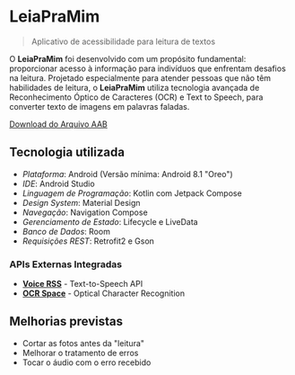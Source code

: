# LeiaPraMim
> Aplicativo de acessibilidade para leitura de textos

O **LeiaPraMim** foi desenvolvido com um propósito fundamental: proporcionar acesso à informação para indivíduos que enfrentam desafios na leitura. Projetado especialmente para atender pessoas que não têm habilidades de leitura, o **LeiaPraMim** utiliza tecnologia avançada de Reconhecimento Óptico de Caracteres (OCR) e Text to Speech, para converter texto de imagens em palavras faladas.

[Download do Arquivo AAB](https://github.com/vandersonlb/LeiaPraMim/raw/main/app/release/app-release.aab)

## Tecnologia utilizada
- *Plataforma*: Android (Versão mínima: Android 8.1 "Oreo")
- *IDE*: Android Studio
- *Linguagem de Programação*: Kotlin com Jetpack Compose
- *Design System*: Material Design
- *Navegação*: Navigation Compose
- *Gerenciamento de Estado*: Lifecycle e LiveData
- *Banco de Dados*: Room
- *Requisições REST*: Retrofit2 e Gson

### APIs Externas Integradas

- [**Voice RSS**](https://www.voicerss.org/api/) - Text-to-Speech API
- [**OCR Space**](https://ocr.space/ocrapi) - Optical Character Recognition

## Melhorias previstas
- Cortar as fotos antes da "leitura"
- Melhorar o tratamento de erros
- Tocar o áudio com o erro recebido
